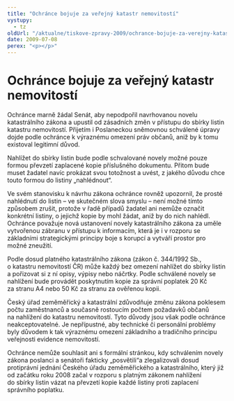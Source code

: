 ```yaml
---
title: "Ochránce bojuje za veřejný katastr nemovitostí"
vystupy:
  - tz
oldUrl: "/aktualne/tiskove-zpravy-2009/ochrance-bojuje-za-verejny-katastr-nemovitosti"
date: 2009-07-08
perex: "<p></p>"
---
```


<!-- imported from the old website -->

<h1 style="TEXT-DECORATION: none" class="Nadpis1">Ochránce bojuje za veřejný katastr nemovitostí</h1><p class="Normln-web perex" style="TEXT-DECORATION: none">Ochránce marně žádal Senát, aby nepodpořil navrhovanou novelu katastrálního zákona a upustil od zásadních změn v přístupu do sbírky listin katastru nemovitostí. Přijetím i Poslaneckou sněmovnou schválené úpravy dojde podle ochránce k výraznému omezení práv občanů, aniž by k tomu existoval legitimní důvod. </p><p class="Normln-web" style="TEXT-DECORATION: none">Nahlížet do sbírky listin bude podle schvalované novely možné pouze formou převzetí zaplacené kopie příslušného dokumentu. Přitom bude muset žadatel navíc prokázat svou totožnost a uvést, z jakého důvodu chce touto formou do listiny „nahlédnout“.</p><p class="Normln-web" style="TEXT-DECORATION: none">Ve svém stanovisku k návrhu zákona ochránce rovněž upozornil, že prosté nahlédnutí do listin – ve skutečném slova smyslu – není možné tímto způsobem zrušit, protože v řadě případů žadatel ani nemůže označit konkrétní listiny, o jejichž kopie by mohl žádat, aniž by do nich nahlédl. Ochránce považuje nová ustanovení novely katastrálního zákona za uměle vytvořenou zábranu v přístupu k informacím, která je i v rozporu se základními strategickými principy boje s korupcí a vytváří prostor pro možné zneužití.</p><p class="Normln-web" style="TEXT-DECORATION: none">Podle dosud platného katastrálního zákona (zákon č. 344/1992 Sb., o katastru nemovitostí ČR) může každý bez omezení nahlížet do sbírky listin a pořizovat si z ní opisy, výpisy nebo náčrtky. Podle schválené novely se nahlížení bude provádět poskytnutím kopie za správní poplatek 20 Kč za stranu A4 nebo 50 Kč za stranu za ověřenou kopii.</p><p class="Normln-web" style="TEXT-DECORATION: none">Český úřad zeměměřický a katastrální zdůvodňuje změnu zákona poklesem počtu zaměstnanců a současně rostoucím počtem požadavků občanů na nahlížení do katastru nemovitostí. Tyto důvody jsou však podle ochránce neakceptovatelné. Je nepřípustné, aby technické či personální problémy byly důvodem k tak výraznému omezení základního a tradičního principu veřejnosti evidence nemovitostí.</p><p class="Normln-web" style="TEXT-DECORATION: none">Ochránce nemůže souhlasit ani s formální stránkou, kdy schválením novely zákona poslanci a senátoři fakticky „posvětili“a zlegalizovali dosud protiprávní jednání Českého úřadu zeměměřického a katastrálního, který již od začátku roku 2008 začal v rozporu s platným zákonem nahlížení do sbírky listin vázat na převzetí kopie každé listiny proti zaplacení správního poplatku.</p>
